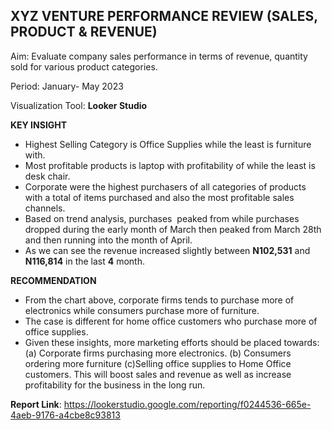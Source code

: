 ## XYZ VENTURE PERFORMANCE REVIEW (SALES, PRODUCT & REVENUE)

Aim: Evaluate company sales performance in terms of revenue, quantity sold for various product categories.

Period: January- May 2023

Visualization Tool: **Looker Studio**

**KEY INSIGHT**
- Highest Selling Category is Office Supplies while the least is furniture with.
- Most profitable products is laptop with profitability of while the least is desk chair.
- Corporate were the highest purchasers of all categories of products with a total of  items purchased and also the most profitable sales channels.
- Based on trend analysis, purchases&nbsp; peaked from while purchases dropped during the early month of March then peaked from March 28th and then running into the month of April.
- As we can see the revenue increased slightly between **N102,531** and **N116,814** in the last **4** month.

**RECOMMENDATION**
- From the chart above, corporate firms tends to purchase more of electronics while consumers purchase more of furniture.
- The case is different for home office customers who purchase more of office supplies.
- Given these insights, more marketing efforts should be placed towards:
(a) Corporate firms purchasing more electronics.
(b) Consumers ordering more furniture
(c)Selling office supplies to Home Office customers.
This will boost sales and revenue as well as increase profitability for the business in the long run.

**Report Link**: https://lookerstudio.google.com/reporting/f0244536-665e-4aeb-9176-a4cbe8c93813
